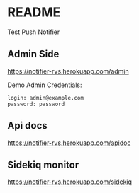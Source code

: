 # README
Test Push Notifier

## Admin Side  
https://notifier-rvs.herokuapp.com/admin

Demo Admin Credentials:

    login: admin@example.com
    password: password


## Api docs

https://notifier-rvs.herokuapp.com/apidoc


## Sidekiq monitor

https://notifier-rvs.herokuapp.com/sidekiq